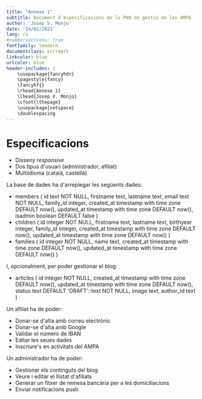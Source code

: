 ```yaml
---
title: "Annexe 1"
subtitle: Document d'especificacions de la PWA de gestió de les AMPA
author: 'Josep V. Monjo'
date: '24/02/2021'
lang: ca
#numbersections: true
fontfamily: lmodern
documentclass: scrreprt
linkcolor: blue
urlcolor: blue
header-includes: |
    \usepackage{fancyhdr}
    \pagestyle{fancy}
    \fancyhf{}
    \rhead{Annexe 1}
    \lhead{Josep V. Monjo}
    \cfoot{\thepage}
    \usepackage{setspace}
    \doublespacing
---
```


# Especificacions

- Disseny _responsive_
- Dos tipus d'usuari (administrador, afiliat)
- Multiidioma (català, castellà)

La base de dades ha d'arreplegar les següents dades:

- members (
    id text NOT NULL,
    firstname text,
    lastname text,
    email text NOT NULL,
    family_id integer,
    created_at timestamp with time zone DEFAULT now(),
    updated_at timestamp with time zone DEFAULT now(),
    isadmin boolean DEFAULT false
)
- children (
    id integer NOT NULL,
    firstname text,
    lastname text,
    birthyear integer,
    family_id integer,
    created_at timestamp with time zone DEFAULT now(),
    updated_at timestamp with time zone DEFAULT now()
)
- families (
    id integer NOT NULL,
    name text,
    created_at timestamp with time zone DEFAULT now(),
    updated_at timestamp with time zone DEFAULT now()
)

I, opcionalment, per poder gestionar el blog:

- articles (
    id integer NOT NULL,
    created_at timestamp with time zone DEFAULT now(),
    updated_at timestamp with time zone DEFAULT now(),
    status text DEFAULT 'DRAFT'::text NOT NULL,
    image text,
    author_id text
)

Un afiliat ha de poder:

- Donar-se d'alta amb correu electrònic
- Donar-se d'alta amb Google
- Validar el número de IBAN
- Editar les seues dades
- Inscriure's en activitats del AMPA

Un administrador ha de poder:

- Gestionar els continguts del blog
- Veure i editar el llistat d'afiliats
- Generar un fitxer de remesa bancària per a les domiciliacions
- Enviar notificacions push
